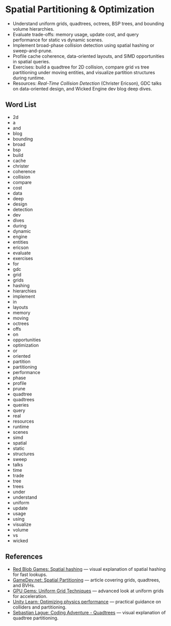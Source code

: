 # Spatial Partitioning & Optimization
- Understand uniform grids, quadtrees, octrees, BSP trees, and bounding volume hierarchies.
- Evaluate trade-offs: memory usage, update cost, and query performance for static vs dynamic scenes.
- Implement broad-phase collision detection using spatial hashing or sweep-and-prune.
- Profile cache coherence, data-oriented layouts, and SIMD opportunities in spatial queries.
- Exercises: build a quadtree for 2D collision, compare grid vs tree partitioning under moving entities, and visualize partition structures during runtime.
- Resources: *Real-Time Collision Detection* (Christer Ericson), GDC talks on data-oriented design, and Wicked Engine dev blog deep dives.

## Word List
- 2d
- a
- and
- blog
- bounding
- broad
- bsp
- build
- cache
- christer
- coherence
- collision
- compare
- cost
- data
- deep
- design
- detection
- dev
- dives
- during
- dynamic
- engine
- entities
- ericson
- evaluate
- exercises
- for
- gdc
- grid
- grids
- hashing
- hierarchies
- implement
- in
- layouts
- memory
- moving
- octrees
- offs
- on
- opportunities
- optimization
- or
- oriented
- partition
- partitioning
- performance
- phase
- profile
- prune
- quadtree
- quadtrees
- queries
- query
- real
- resources
- runtime
- scenes
- simd
- spatial
- static
- structures
- sweep
- talks
- time
- trade
- tree
- trees
- under
- understand
- uniform
- update
- usage
- using
- visualize
- volume
- vs
- wicked

## References
- [Red Blob Games: Spatial hashing](https://www.redblobgames.com/articles/spatial-hash/) — visual explanation of spatial hashing for fast lookups.
- [GameDev.net: Spatial Partitioning](https://www.gamedeveloper.com/programming/spatial-partitioning---a-simple-solution) — article covering grids, quadtrees, and BVHs.
- [GPU Gems: Uniform Grid Techniques](https://developer.nvidia.com/gpugems/gpugems/part-iv-image-oriented-computing/chapter-32-using-uniform-grid-spatial-partitioning-accelerate-ray-tracing) — advanced look at uniform grids for acceleration.
- [Unity Learn: Optimizing physics performance](https://learn.unity.com/tutorial/optimizing-physics-performance) — practical guidance on colliders and partitioning.
- [Sebastian Lague: Coding Adventure - Quadtrees](https://www.youtube.com/watch?v=OJ4a0D27c0g) — visual explanation of quadtree partitioning.

